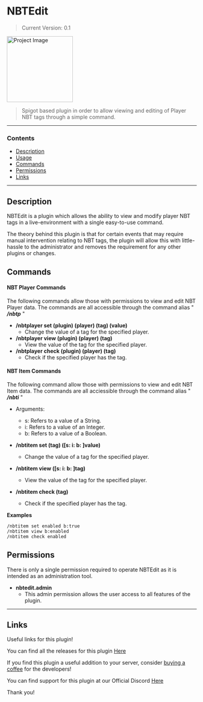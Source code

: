 # NBTEdit
>Current Version: 0.1

<img align="centre" alt="Project Image" width="175px" src="https://i.imgur.com/5Igpcyn.png" />

<br />

> Spigot based plugin in order to allow viewing and editing of Player NBT tags through a simple command.

---

### Contents
- [Description](#description)
- [Usage](#usage)
- [Commands](#commands)
- [Permissions](#permissions)
- [Links](#links)

---

## Description

NBTEdit is a plugin which allows the ability to view and modify player NBT tags in a live-environment with a single easy-to-use command.

The theory behind this plugin is that for certain events that may require manual intervention relating to NBT tags, the plugin will allow this with little-hassle to the administrator and removes the requirement for any other plugins or changes.

## Commands

#### NBT Player Commands
The following commands allow those with permissions to view and edit NBT Player data.
The commands are all accessible through the command alias " ***/nbtp*** "

- **/nbtplayer set (plugin) (player) (tag) (value)**
  - Change the value of a tag for the specified player.
- **/nbtplayer view (plugin) (player) (tag)**
  - View the value of the tag for the specified player.
- **/nbtplayer check (plugin) (player) (tag)**
  - Check if the specified player has the tag.
    
#### NBT Item Commands
The following command allow those with permissions to view and edit NBT Item data.
The commands are all acciessible through the command alias " ***/nbti*** "

- Arguments:
  - s:  Refers to a value of a String.
  - i:  Refers to a value of an Integer.
  - b:  Refers to a value of a Boolean.
  

- **/nbtitem set (tag) ([s: i: b: ]value)**
  - Change the value of a tag for the specified player.
- **/nbtitem view ([s: i: b: ]tag)**
  - View the value of the tag for the specified player.
- **/nbtitem check (tag)**
  - Check if the specified player has the tag.
  
**Examples**
```
/nbtitem set enabled b:true
/nbtitem view b:enabled
/nbtitem check enabled
```

## Permissions

There is only a single permission required to operate NBTEdit as it is intended as an administration tool.

- **nbtedit.admin**
  - This admin permission allows the user access to all features of the plugin.

---

## Links

Useful links for this plugin!

You can find all the releases for this plugin [Here](https://github.com/Retrixa/NBTEdit/releases)

If you find this plugin a useful addition to your server, consider [buying a coffee](https://www.buymeacoffee.com/retrixa) for the developers!

You can find support for this plugin at our Official Discord [Here](https://discord.com/invite/KNFD3KdfEA)

Thank you!